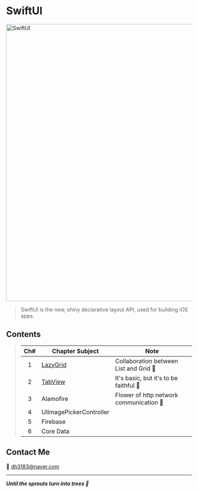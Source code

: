 # SwiftUI
<img width="750" alt="SwiftUI" src="https://user-images.githubusercontent.com/83414134/197437410-3d5e1bf6-17e0-423f-ae3a-0b4a423cd71a.png">

> SwiftUI is the new, shiny declarative layout API, used for building iOS apps.

## Contents
> |Ch#|Chapter Subject|Note|
> |:---:|---|---|
> |1|[LazyGrid](https://github.com/dh3183/SwiftUI-Study/blob/main/documentation/LazyGrid.md)|Collaboration between List and Grid 👀|
> |2|[TabView](https://github.com/dh3183/SwiftUI-Study/blob/main/documentation/TabView.md)|It's basic, but it's to be faithful 🙂|
> |3|Alamofire|Flower of http network communication 🌼|
> |4|UIImagePickerController||
> |5|Firebase||
> |6|Core Data||
>

## Contact Me
📧 dh3183@naver.com

***
***Until the sprouts turn into trees 🌱***
